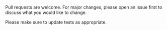 Pull requests are welcome. For major changes, please open an issue first to discuss what you would like to change.

Please make sure to update tests as appropriate.
